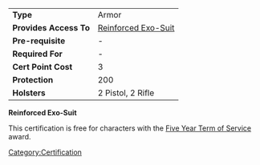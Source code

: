 |                        |                                                  |
| ---------------------- | ------------------------------------------------ |
| **Type**               | Armor                                            |
| **Provides Access To** | [Reinforced Exo-Suit](../Reinforced_Exo-Suit.md) |
| **Pre-requisite**      | \-                                               |
| **Required For**       | \-                                               |
| **Cert Point Cost**    | 3                                                |
| **Protection**         | 200                                              |
| **Holsters**           | 2 Pistol, 2 Rifle                                |

**Reinforced Exo-Suit**

This certification is free for characters with the [Five Year Term of
Service](../merits/Term_of_Service.md) award.

[Category:Certification](Category:Certification.md)
